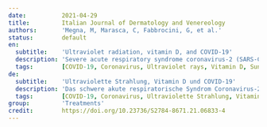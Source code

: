 ```yaml
---
date:          2021-04-29
title:         Italian Journal of Dermatology and Venereology
authors:       'Megna, M, Marasca, C, Fabbrocini, G, et al.'
status:        default
en:
  subtitle:    'Ultraviolet radiation, vitamin D, and COVID-19'
  description: 'Severe acute respiratory syndrome coronavirus-2 (SARS-CoV-2), the causative agent of coronavirus disease 2019 (COVID-19), has become pandemic on March 11th, 2020. COVID-19 has a range of symptoms that includes fever, fatigue, dry cough, aches, and labored breathing to acute respiratory distress and possibly death. Health systems and hospitals have been completely rearranged since March 2020 in order to limit the high rate of virus spreading. Hence, a great debate on deferrable visits and treatments including phototherapy for skin diseases is developing. In particular, as regards phototherapy very few data are currently available regarding the chance to continue it, even if it may be a useful resource for treating numerous dermatological patients. However, phototherapy has an immunosuppressive action possibly facilitating virus infection. In the context of COVID-19 infection risk it is important to pointed out whether sunlight, phototherapy and in particular ultraviolet radiation (UV-R) constitute or not a risk for patients. In this review we aimed to focus on the relationship between UV-R, sunlight, phototherapy, and viral infections particularly focusing on COVID-19.'
  tags:        [COVID-19, Coronavirus, Ultraviolet rays, Vitamin D, Sunlight]
de:
  subtitle:    'Ultraviolette Strahlung, Vitamin D und COVID-19'
  description: 'Das schwere akute respiratorische Syndrom Coronavirus-2 (SARS-CoV-2), der Erreger der Coronavirus-Krankheit 2019 (COVID-19), ist am 11. März 2020 pandemisch geworden. COVID-19 weist eine Reihe von Symptomen auf, die von Fieber, Müdigkeit, trockenem Husten, Schmerzen und erschwerter Atmung bis hin zu akuter Atemnot und möglicherweise zum Tod reichen. Die Gesundheitssysteme und Krankenhäuser wurden ab März 2020 komplett umgestellt, um die hohe Ausbreitungsrate des Virus zu begrenzen. Infolgedessen entwickelt sich eine große Debatte über aufschiebbare Besuche und Behandlungen, einschließlich der Phototherapie bei Hautkrankheiten. Insbesondere für die Phototherapie gibt es derzeit nur wenige Daten über die Möglichkeit, sie fortzusetzen, auch wenn sie ein nützliches Mittel für die Behandlung zahlreicher dermatologischer Patienten sein kann. Die Phototherapie hat jedoch eine immunsuppressive Wirkung, die möglicherweise eine Virusinfektion begünstigt. Im Zusammenhang mit dem COVID-19-Infektionsrisiko ist es wichtig, darauf hinzuweisen, ob Sonnenlicht, Phototherapie und insbesondere ultraviolette Strahlung (UV-R) ein Risiko für Patienten darstellen oder nicht. In dieser Übersichtsarbeit wollten wir uns auf die Beziehung zwischen UV-R, Sonnenlicht, Phototherapie und Virusinfektionen konzentrieren, insbesondere auf COVID-19.' 
  tags:        [COVID-19, Coronavirus, Ultraviolette Strahlung, Vitamin D, Sonnenlicht]
group:         'Treatments'
credit:        https://doi.org/10.23736/S2784-8671.21.06833-4
---
```

